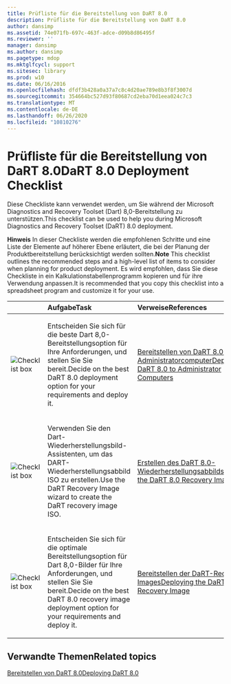 ```yaml
---
title: Prüfliste für die Bereitstellung von DaRT 8.0
description: Prüfliste für die Bereitstellung von DaRT 8.0
author: dansimp
ms.assetid: 74e071fb-697c-463f-adce-d09b8d86495f
ms.reviewer: ''
manager: dansimp
ms.author: dansimp
ms.pagetype: mdop
ms.mktglfcycl: support
ms.sitesec: library
ms.prod: w10
ms.date: 06/16/2016
ms.openlocfilehash: dfdf3b428a0a37a7c8c4d20ae789e8b3f8f3007d
ms.sourcegitcommit: 354664bc527d93f80687cd2eba70d1eea024c7c3
ms.translationtype: MT
ms.contentlocale: de-DE
ms.lasthandoff: 06/26/2020
ms.locfileid: "10810276"
---
```

# <span data-ttu-id="b3755-103">Prüfliste für die Bereitstellung von DaRT 8.0</span><span class="sxs-lookup"><span data-stu-id="b3755-103">DaRT 8.0 Deployment Checklist</span></span>


<span data-ttu-id="b3755-104">Diese Checkliste kann verwendet werden, um Sie während der Microsoft Diagnostics and Recovery Toolset (Dart) 8,0-Bereitstellung zu unterstützen.</span><span class="sxs-lookup"><span data-stu-id="b3755-104">This checklist can be used to help you during Microsoft Diagnostics and Recovery Toolset (DaRT) 8.0 deployment.</span></span>

<span data-ttu-id="b3755-105">**Hinweis**  In dieser Checkliste werden die empfohlenen Schritte und eine Liste der Elemente auf höherer Ebene erläutert, die bei der Planung der Produktbereitstellung berücksichtigt werden sollten.</span><span class="sxs-lookup"><span data-stu-id="b3755-105">**Note** This checklist outlines the recommended steps and a high-level list of items to consider when planning for product deployment.</span></span> <span data-ttu-id="b3755-106">Es wird empfohlen, dass Sie diese Checkliste in ein Kalkulationstabellenprogramm kopieren und für ihre Verwendung anpassen.</span><span class="sxs-lookup"><span data-stu-id="b3755-106">It is recommended that you copy this checklist into a spreadsheet program and customize it for your use.</span></span>

 

<table>
<colgroup>
<col width="33%" />
<col width="33%" />
<col width="33%" />
</colgroup>
<thead>
<tr class="header">
<th align="left"></th>
<th align="left"><span data-ttu-id="b3755-107">Aufgabe</span><span class="sxs-lookup"><span data-stu-id="b3755-107">Task</span></span></th>
<th align="left"><span data-ttu-id="b3755-108">Verweise</span><span class="sxs-lookup"><span data-stu-id="b3755-108">References</span></span></th>
</tr>
</thead>
<tbody>
<tr class="odd">
<td align="left"><img src="images/checklistbox.gif" alt="Checklist box" /></td>
<td align="left"><p><span data-ttu-id="b3755-109">Entscheiden Sie sich für die beste Dart 8,0-Bereitstellungsoption für Ihre Anforderungen, und stellen Sie Sie bereit.</span><span class="sxs-lookup"><span data-stu-id="b3755-109">Decide on the best DaRT 8.0 deployment option for your requirements and deploy it.</span></span></p></td>
<td align="left"><p><a href="deploying-dart-80-to-administrator-computers-dart-8.md" data-raw-source="[Deploying DaRT 8.0 to Administrator Computers](deploying-dart-80-to-administrator-computers-dart-8.md)"><span data-ttu-id="b3755-110">Bereitstellen von DaRT 8.0 für Administratorcomputer</span><span class="sxs-lookup"><span data-stu-id="b3755-110">Deploying DaRT 8.0 to Administrator Computers</span></span></a></p></td>
</tr>
<tr class="even">
<td align="left"><img src="images/checklistbox.gif" alt="Checklist box" /></td>
<td align="left"><p><span data-ttu-id="b3755-111">Verwenden Sie den Dart-Wiederherstellungsbild-Assistenten, um das DART-Wiederherstellungsabbild ISO zu erstellen.</span><span class="sxs-lookup"><span data-stu-id="b3755-111">Use the DaRT Recovery Image wizard to create the DaRT recovery image ISO.</span></span></p></td>
<td align="left"><p><a href="creating-the-dart-80-recovery-image-dart-8.md" data-raw-source="[Creating the DaRT 8.0 Recovery Image](creating-the-dart-80-recovery-image-dart-8.md)"><span data-ttu-id="b3755-112">Erstellen des DaRT 8.0-Wiederherstellungsabbilds</span><span class="sxs-lookup"><span data-stu-id="b3755-112">Creating the DaRT 8.0 Recovery Image</span></span></a></p></td>
</tr>
<tr class="odd">
<td align="left"><img src="images/checklistbox.gif" alt="Checklist box" /></td>
<td align="left"><p><span data-ttu-id="b3755-113">Entscheiden Sie sich für die optimale Bereitstellungsoption für Dart 8,0-Bilder für Ihre Anforderungen, und stellen Sie Sie bereit.</span><span class="sxs-lookup"><span data-stu-id="b3755-113">Decide on the best DaRT 8.0 recovery image deployment option for your requirements and deploy it.</span></span></p></td>
<td align="left"><p><a href="deploying-the-dart-recovery-image-dart-8.md" data-raw-source="[Deploying the DaRT Recovery Image](deploying-the-dart-recovery-image-dart-8.md)"><span data-ttu-id="b3755-114">Bereitstellen der DaRT-Recovery-Images</span><span class="sxs-lookup"><span data-stu-id="b3755-114">Deploying the DaRT Recovery Image</span></span></a></p></td>
</tr>
</tbody>
</table>

 

## <span data-ttu-id="b3755-115">Verwandte Themen</span><span class="sxs-lookup"><span data-stu-id="b3755-115">Related topics</span></span>


[<span data-ttu-id="b3755-116">Bereitstellen von DaRT 8.0</span><span class="sxs-lookup"><span data-stu-id="b3755-116">Deploying DaRT 8.0</span></span>](deploying-dart-80-dart-8.md)

 

 





